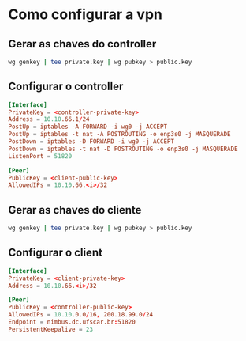 # Como configurar a vpn

## Gerar as chaves do controller
```sh
wg genkey | tee private.key | wg pubkey > public.key
```

## Configurar o controller
```conf
[Interface]
PrivateKey = <controller-private-key>
Address = 10.10.66.1/24
PostUp = iptables -A FORWARD -i wg0 -j ACCEPT
PostUp = iptables -t nat -A POSTROUTING -o enp3s0 -j MASQUERADE
PostDown = iptables -D FORWARD -i wg0 -j ACCEPT
PostDown = iptables -t nat -D POSTROUTING -o enp3s0 -j MASQUERADE
ListenPort = 51820

[Peer]
PublicKey = <client-public-key>
AllowedIPs = 10.10.66.<i>/32
```

## Gerar as chaves do cliente
```sh
wg genkey | tee private.key | wg pubkey > public.key
```

## Configurar o client
```conf
[Interface]
PrivateKey = <client-private-key>
Address = 10.10.66.<i>/32

[Peer]
PublicKey = <controller-public-key>
AllowedIPs = 10.10.0.0/16, 200.18.99.0/24
Endpoint = nimbus.dc.ufscar.br:51820
PersistentKeepalive = 23
```

